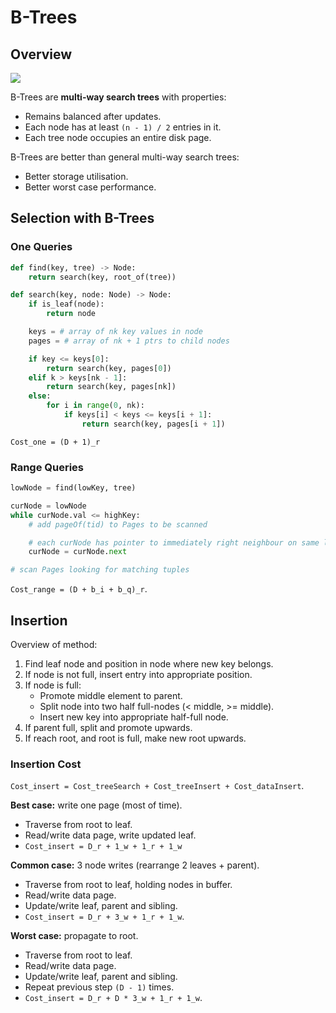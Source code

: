 # B-Trees
## Overview
![](https://cgi.cse.unsw.edu.au/~cs9315/21T1/lectures/b-trees/Pics/file-struct/btree0.png)

B-Trees are **multi-way search trees** with properties:
- Remains balanced after updates.
- Each node has at least ``(n - 1) / 2`` entries in it.
- Each tree node occupies an entire disk page.

B-Trees are better than general multi-way search trees:
- Better storage utilisation.
- Better worst case performance.

## Selection with B-Trees
### One Queries
```py
def find(key, tree) -> Node:
    return search(key, root_of(tree))

def search(key, node: Node) -> Node:
    if is_leaf(node):
        return node

    keys = # array of nk key values in node
    pages = # array of nk + 1 ptrs to child nodes

    if key <= keys[0]:
        return search(key, pages[0])
    elif k > keys[nk - 1]:
        return search(key, pages[nk])
    else:
        for i in range(0, nk):
            if keys[i] < keys <= keys[i + 1]:
                return search(key, pages[i + 1])
```

``Cost_one = (D + 1)_r``

### Range Queries
```py
lowNode = find(lowKey, tree)

curNode = lowNode
while curNode.val <= highKey:
    # add pageOf(tid) to Pages to be scanned

    # each curNode has pointer to immediately right neighbour on same level
    curNode = curNode.next

# scan Pages looking for matching tuples
```

``Cost_range = (D + b_i + b_q)_r``.

## Insertion
Overview of method:
1. Find leaf node and position in node where new key belongs.
2. If node is not full, insert entry into appropriate position.
3. If node is full:
    - Promote middle element to parent.
    - Split node into two half full-nodes (< middle, >= middle).
    - Insert new key into appropriate half-full node.
4. If parent full, split and promote upwards.
5. If reach root, and root is full, make new root upwards.

### Insertion Cost
``Cost_insert = Cost_treeSearch + Cost_treeInsert + Cost_dataInsert``.

**Best case:** write one page (most of time).
- Traverse from root to leaf.
- Read/write data page, write updated leaf.
- ``Cost_insert = D_r + 1_w + 1_r + 1_w``

**Common case:** 3 node writes (rearrange 2 leaves + parent).
- Traverse from root to leaf, holding nodes in buffer.
- Read/write data page.
- Update/write leaf, parent and sibling.
- ``Cost_insert = D_r + 3_w + 1_r + 1_w``.

**Worst case:** propagate to root.
- Traverse from root to leaf.
- Read/write data page.
- Update/write leaf, parent and sibling.
- Repeat previous step ``(D - 1)`` times.
- ``Cost_insert = D_r + D * 3_w + 1_r + 1_w``.